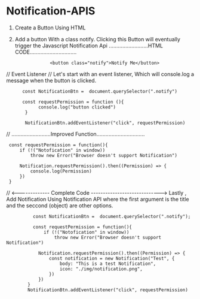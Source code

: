 # Notification-APIS
1. Create a Button Using HTML
2. Add a button With a class notify. Clicking this Button will eventually trigger the Javascript Notification Api
..........................HTML CODE...............................

                    <button class="notify">Notify Me</button>
// Event Listener
// Let's start with an event listener, Which will console.log a message when the button is clicked.

          const NotificationBtn =  document.querySelector(".notify")

          const requestPermission = function (){
                console.log("button clicked")
           }

           NotificationBtn.addEventListener("click", requestPermission)

// ..........................Improved Function................................

     const requestPermission = function(){
         if (!("Notofication" in window))
             throw new Error("Browser doesn't support Notification")

         Notification.requestPermission().then((Permission) => {
             console.log(Permission)
         })
     }

//  <------------- Complete Code ----------------------------->
Lastly , Add Notification Using Notification API where the first
argument is the title and the seccond (object) 
are other options.

              const NotificationBtn =  document.querySelector(".notify");

              const requestPermission = function(){
                  if (!("Notofication" in window))
                      throw new Error("Browser doesn't support Notification")

                Notification.requestPermission().then((Permission) => {
                    const notification = new Notification("Test", {
                        body: "This is a test Notification",
                        icon: "./img/notification.png",            
                    })
                })
            }
            NotificationBtn.addEventListener("click", requestPermission)
